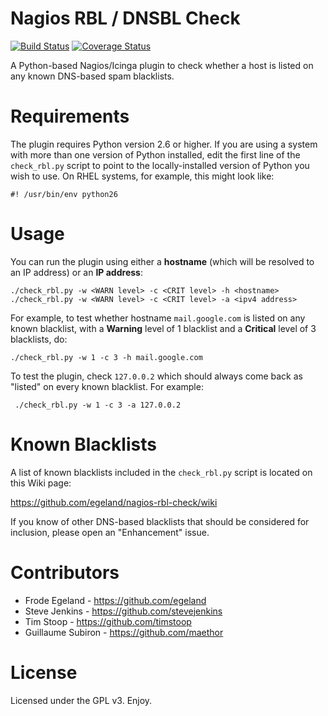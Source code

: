 # Nagios RBL / DNSBL Check

[![Build Status](https://travis-ci.org/smashedr/nagios-rbl-check.svg?branch=master)](https://travis-ci.org/smashedr/nagios-rbl-check)
[![Coverage Status](https://coveralls.io/repos/github/smashedr/nagios-rbl-check/badge.svg?branch=master)](https://coveralls.io/github/smashedr/nagios-rbl-check?branch=master)

A Python-based Nagios/Icinga plugin to check whether a host is listed on any known DNS-based spam blacklists.

# Requirements
The plugin requires Python version 2.6 or higher. If you are using a system with more than one version of Python installed, edit the first line of the `check_rbl.py` script to point to the locally-installed version of Python you wish to use. On RHEL systems, for example, this might look like:

    #! /usr/bin/env python26

# Usage
You can run the plugin using either a **hostname** (which will be resolved to an IP address) or an **IP address**:

    ./check_rbl.py -w <WARN level> -c <CRIT level> -h <hostname>
    ./check_rbl.py -w <WARN level> -c <CRIT level> -a <ipv4 address>

For example, to test whether hostname `mail.google.com` is listed on any known blacklist, with a **Warning** level of 1 blacklist and a **Critical** level of 3 blacklists, do:

    ./check_rbl.py -w 1 -c 3 -h mail.google.com

To test the plugin, check `127.0.0.2` which should always come back as "listed" on every known blacklist. For example:

     ./check_rbl.py -w 1 -c 3 -a 127.0.0.2

# Known Blacklists
A list of known blacklists included in the `check_rbl.py` script is located on this Wiki page:

https://github.com/egeland/nagios-rbl-check/wiki

If you know of other DNS-based blacklists that should be considered for inclusion, please open an "Enhancement" issue.

# Contributors
* Frode Egeland - https://github.com/egeland
* Steve Jenkins - https://github.com/stevejenkins
* Tim Stoop - https://github.com/timstoop
* Guillaume Subiron - https://github.com/maethor

# License
Licensed under the GPL v3. Enjoy.
